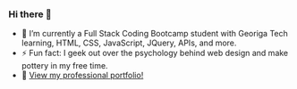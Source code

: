 ### Hi there 👋

<!--
**alandry110/alandry110** is a ✨ _special_ ✨ repository because its `README.md` (this file) appears on your GitHub profile.

Here are some ideas to get you started:


-->
- 🌱 I’m currently a Full Stack Coding Bootcamp student with Georiga Tech learning, HTML, CSS, JavaScript, JQuery, APIs, and more.
-  ⚡ Fun fact: I geek out over the psychology behind web design and make pottery in my free time.
- 💼 [View my professional portfolio!](https://alandry110.github.io/my-portfolio/)
